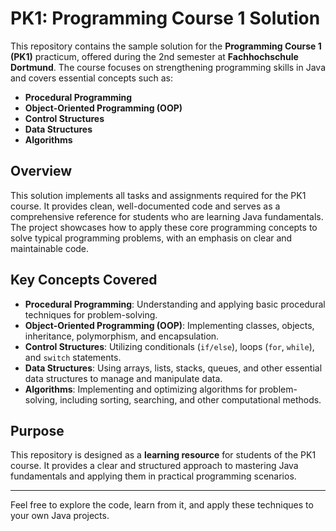 # PK1: Programming Course 1 Solution

This repository contains the sample solution for the **Programming Course 1 (PK1)** practicum, offered during the 2nd semester at **Fachhochschule Dortmund**. The course focuses on strengthening programming skills in Java and covers essential concepts such as:

- **Procedural Programming**
- **Object-Oriented Programming (OOP)**
- **Control Structures**
- **Data Structures**
- **Algorithms**

## Overview

This solution implements all tasks and assignments required for the PK1 course. It provides clean, well-documented code and serves as a comprehensive reference for students who are learning Java fundamentals. The project showcases how to apply these core programming concepts to solve typical programming problems, with an emphasis on clear and maintainable code.

## Key Concepts Covered

- **Procedural Programming**: Understanding and applying basic procedural techniques for problem-solving.
- **Object-Oriented Programming (OOP)**: Implementing classes, objects, inheritance, polymorphism, and encapsulation.
- **Control Structures**: Utilizing conditionals (`if/else`), loops (`for`, `while`), and `switch` statements.
- **Data Structures**: Using arrays, lists, stacks, queues, and other essential data structures to manage and manipulate data.
- **Algorithms**: Implementing and optimizing algorithms for problem-solving, including sorting, searching, and other computational methods.

## Purpose

This repository is designed as a **learning resource** for students of the PK1 course. It provides a clear and structured approach to mastering Java fundamentals and applying them in practical programming scenarios.

---

Feel free to explore the code, learn from it, and apply these techniques to your own Java projects.
